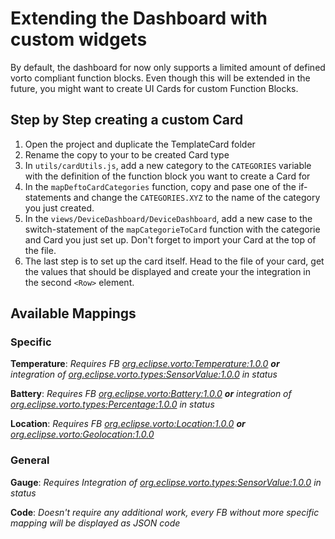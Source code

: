 # Extending the Dashboard with custom widgets
By default, the dashboard for now only supports a limited amount of defined vorto compliant function blocks. 
Even though this will be extended in the future, you might want to create UI Cards for custom Function Blocks.

## Step by Step creating a custom Card
1. Open the project and duplicate the TemplateCard folder
1. Rename the copy to your to be created Card type
1. In `utils/cardUtils.js`, add a new category to the `CATEGORIES` variable with the definition of the function block you want to create a Card for
1. In the `mapDeftoCardCategories` function, copy and pase one of the if-statements and change the `CATEGORIES.XYZ` to the name of the category you just created.
1. In the `views/DeviceDashboard/DeviceDashboard`, add a new case to the switch-statement of the `mapCategorieToCard` function with the categorie and Card you just set up. Don't forget to import your Card at the top of the file.
1. The last step is to set up the card itself. Head to the file of your card, get the values that should be displayed and create your the integration in the second `<Row>` element. 


## Available Mappings

### Specific
**Temperature**:
*Requires FB [org.eclipse.vorto:Temperature:1.0.0](https://vorto.eclipse.org/#/details/org.eclipse.vorto:Temperature:1.0.0) **or** integration of [org.eclipse.vorto.types:SensorValue:1.0.0](https://vorto.eclipse.org/#/details/org.eclipse.vorto.types:SensorValue:1.0.0) in status* 

**Battery**:
*Requires FB [org.eclipse.vorto:Battery:1.0.0](https://vorto.eclipse.org/#/details/org.eclipse.vorto:Battery:1.0.0) **or** integration of [org.eclipse.vorto.types:Percentage:1.0.0](https://vorto.eclipse.org/#/details/org.eclipse.vorto.types:Percentage:1.0.0) in status* 

**Location**:
*Requires FB [org.eclipse.vorto:Location:1.0.0](https://vorto.eclipse.org/#/details/org.eclipse.vorto:Location:1.0.0) **or** [org.eclipse.vorto:Geolocation:1.0.0](https://vorto.eclipse.org/#/details/org.eclipse.vorto:Geolocation:1.0.0)* 

### General
**Gauge**:
*Requires Integration of [org.eclipse.vorto.types:SensorValue:1.0.0](https://vorto.eclipse.org/#/details/org.eclipse.vorto.types:SensorValue:1.0.0) in status* 

**Code**:
*Doesn't require any additional work, every FB without more specific mapping will be displayed as JSON code*
